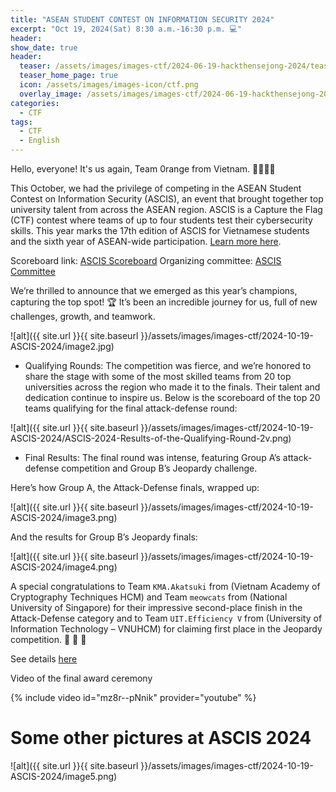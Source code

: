```yaml
---
title: "ASEAN STUDENT CONTEST ON INFORMATION SECURITY 2024"
excerpt: "Oct 19, 2024(Sat) 8:30 a.m.-16:30 p.m. 💻"
header:
show_date: true
header:
  teaser: /assets/images/images-ctf/2024-06-19-hackthensejong-2024/teaser.png
  teaser_home_page: true
  icon: /assets/images/images-icon/ctf.png
  overlay_image: /assets/images/images-ctf/2024-06-19-hackthensejong-2024/background.png
categories:
  - CTF
tags:
  - CTF
  - English
---
```


Hello, everyone! It's us again, Team 0range from Vietnam. 🐻🐥🐰🎶

This October, we had the privilege of competing in the ASEAN Student Contest on Information Security (ASCIS), an event that brought together top university talent from across the ASEAN region. ASCIS is a Capture the Flag (CTF) contest where teams of up to four students test their cybersecurity skills. This year marks the 17th edition of ASCIS for Vietnamese students and the sixth year of ASEAN-wide participation. [Learn more here](https://ctf.vnisa.org.vn/).

Scoreboard link: [ASCIS Scoreboard](https://ascis.vn/scoreboard)
Organizing committee: [ASCIS Committee](https://ascis.vnisa.org.vn/en)

We’re thrilled to announce that we emerged as this year’s champions, capturing the top spot! 🏆 It’s been an incredible journey for us, full of new challenges, growth, and teamwork.

![alt]({{ site.url }}{{ site.baseurl }}/assets/images/images-ctf/2024-10-19-ASCIS-2024/image2.jpg)

* Qualifying Rounds:
The competition was fierce, and we’re honored to share the stage with some of the most skilled teams from 20 top universities across the region who made it to the finals. Their talent and dedication continue to inspire us. Below is the scoreboard of the top 20 teams qualifying for the final attack-defense round:

![alt]({{ site.url }}{{ site.baseurl }}/assets/images/images-ctf/2024-10-19-ASCIS-2024/ASCIS-2024-Results-of-the-Qualifying-Round-2v.png)

* Final Results:
The final round was intense, featuring Group A’s attack-defense competition and Group B’s Jeopardy challenge.

Here’s how Group A, the Attack-Defense finals, wrapped up:

![alt]({{ site.url }}{{ site.baseurl }}/assets/images/images-ctf/2024-10-19-ASCIS-2024/image3.png)

And the results for Group B’s Jeopardy finals:

![alt]({{ site.url }}{{ site.baseurl }}/assets/images/images-ctf/2024-10-19-ASCIS-2024/image4.png)

A special congratulations to Team `KMA.Akatsuki` from (Vietnam Academy of Cryptography Techniques HCM) and Team `meowcats` from (National University of Singapore) for their impressive second-place finish in the Attack-Defense category and to Team `UIT.Efficiency V` from (University of Information Technology – VNUHCM) for claiming first place in the Jeopardy competition. 💖 💖 💖

See details [here](https://ascis.vnisa.org.vn/en/results-of-the-final-round-of-asean-student-contest-on-information-security-2024/)

Video of the final award ceremony

{% include video id="mz8r--pNnik" provider="youtube" %}

# Some other pictures at ASCIS 2024

![alt]({{ site.url }}{{ site.baseurl }}/assets/images/images-ctf/2024-10-19-ASCIS-2024/image5.png)





